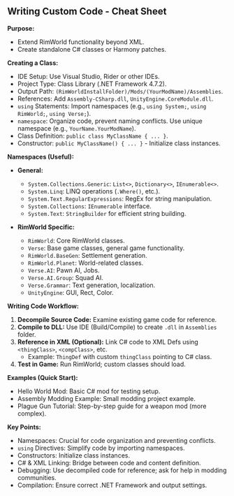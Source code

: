 
## Writing Custom Code - Cheat Sheet

**Purpose:**

- Extend RimWorld functionality beyond XML.
- Create standalone C# classes or Harmony patches.

**Creating a Class:**

- IDE Setup: Use Visual Studio, Rider or other IDEs.
- Project Type: Class Library (.NET Framework 4.7.2).
- Output Path: `(RimWorldInstallFolder)/Mods/(YourModName)/Assemblies`.
- References: Add `Assembly-CSharp.dll`, `UnityEngine.CoreModule.dll`.
- `using` Statements: Import namespaces (e.g., `using System;`, `using RimWorld;`, `using Verse;`).
- `namespace`: Organize code, prevent naming conflicts. Use unique namespace (e.g., `YourName.YourModName`).
- Class Definition: `public class MyClassName { ... }`.
- Constructor: `public MyClassName() { ... }` - Initialize class instances.

**Namespaces (Useful):**

- **General:**
    - `System.Collections.Generic`: `List<>`, `Dictionary<>`, `IEnumerable<>`.
    - `System.Linq`: LINQ operations (`.Where()`, etc.).
    - `System.Text.RegularExpressions`: RegEx for string manipulation.
    - `System.Collections`: `IEnumerable` interface.
    - `System.Text`: `StringBuilder` for efficient string building.

- **RimWorld Specific:**
    - `RimWorld`: Core RimWorld classes.
    - `Verse`: Base game classes, general game functionality.
    - `RimWorld.BaseGen`: Settlement generation.
    - `RimWorld.Planet`: World-related classes.
    - `Verse.AI`: Pawn AI, Jobs.
    - `Verse.AI.Group`: Squad AI.
    - `Verse.Grammar`: Text generation, localization.
    - `UnityEngine`: GUI, Rect, Color.

**Writing Code Workflow:**

1. **Decompile Source Code:** Examine existing game code for reference.
2. **Compile to DLL:** Use IDE (Build/Compile) to create `.dll` in `Assemblies` folder.
3. **Reference in XML (Optional):** Link C# code to XML Defs using `<thingClass>`, `<compClass>`, etc.
    - Example: `ThingDef` with custom `thingClass` pointing to C# class.
4. **Test in Game:** Run RimWorld; custom classes should load.

**Examples (Quick Start):**

- Hello World Mod: Basic C# mod for testing setup.
- Assembly Modding Example: Small modding project example.
- Plague Gun Tutorial: Step-by-step guide for a weapon mod (more complex).

**Key Points:**

- Namespaces: Crucial for code organization and preventing conflicts.
- `using` Directives: Simplify code by importing namespaces.
- Constructors: Initialize class instances.
- C# & XML Linking: Bridge between code and content definition.
- Debugging: Use decompiled code for reference; ask for help in modding communities.
- Compilation: Ensure correct .NET Framework and output settings.
```
